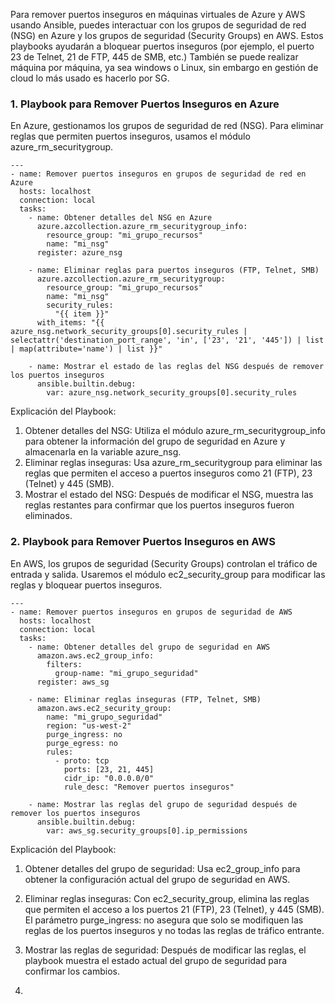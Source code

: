 Para remover puertos inseguros en máquinas virtuales de Azure y AWS usando Ansible, puedes interactuar con los grupos de seguridad de red (NSG) en Azure y los grupos de seguridad (Security Groups) en AWS. Estos playbooks ayudarán a bloquear puertos inseguros (por ejemplo, el puerto 23 de Telnet, 21 de FTP, 445 de SMB, etc.)
También se puede realizar máquina por máquina, ya sea windows o Linux, sin embargo en gestión de cloud lo más usado es hacerlo por SG.
### 1. Playbook para Remover Puertos Inseguros en Azure

En Azure, gestionamos los grupos de seguridad de red (NSG). Para eliminar reglas que permiten puertos inseguros, usamos el módulo azure_rm_securitygroup.
```
---
- name: Remover puertos inseguros en grupos de seguridad de red en Azure
  hosts: localhost
  connection: local
  tasks:
    - name: Obtener detalles del NSG en Azure
      azure.azcollection.azure_rm_securitygroup_info:
        resource_group: "mi_grupo_recursos"
        name: "mi_nsg"
      register: azure_nsg

    - name: Eliminar reglas para puertos inseguros (FTP, Telnet, SMB)
      azure.azcollection.azure_rm_securitygroup:
        resource_group: "mi_grupo_recursos"
        name: "mi_nsg"
        security_rules:
          "{{ item }}"
      with_items: "{{ azure_nsg.network_security_groups[0].security_rules | selectattr('destination_port_range', 'in', ['23', '21', '445']) | list | map(attribute='name') | list }}"

    - name: Mostrar el estado de las reglas del NSG después de remover los puertos inseguros
      ansible.builtin.debug:
        var: azure_nsg.network_security_groups[0].security_rules

```

Explicación del Playbook:

1. Obtener detalles del NSG: Utiliza el módulo azure_rm_securitygroup_info para obtener la información del grupo de seguridad en Azure y almacenarla en la variable azure_nsg.
2. Eliminar reglas inseguras: Usa azure_rm_securitygroup para eliminar las reglas que permiten el acceso a puertos inseguros como 21 (FTP), 23 (Telnet) y 445 (SMB).
3. Mostrar el estado del NSG: Después de modificar el NSG, muestra las reglas restantes para confirmar que los puertos inseguros fueron eliminados.

### 2. Playbook para Remover Puertos Inseguros en AWS
En AWS, los grupos de seguridad (Security Groups) controlan el tráfico de entrada y salida. Usaremos el módulo ec2_security_group para modificar las reglas y bloquear puertos inseguros.
```
---
- name: Remover puertos inseguros en grupos de seguridad de AWS
  hosts: localhost
  connection: local
  tasks:
    - name: Obtener detalles del grupo de seguridad en AWS
      amazon.aws.ec2_group_info:
        filters:
          group-name: "mi_grupo_seguridad"
      register: aws_sg

    - name: Eliminar reglas inseguras (FTP, Telnet, SMB)
      amazon.aws.ec2_security_group:
        name: "mi_grupo_seguridad"
        region: "us-west-2"
        purge_ingress: no
        purge_egress: no
        rules:
          - proto: tcp
            ports: [23, 21, 445]
            cidr_ip: "0.0.0.0/0"
            rule_desc: "Remover puertos inseguros"

    - name: Mostrar las reglas del grupo de seguridad después de remover los puertos inseguros
      ansible.builtin.debug:
        var: aws_sg.security_groups[0].ip_permissions

```
Explicación del Playbook:

1. Obtener detalles del grupo de seguridad: Usa ec2_group_info para obtener la configuración actual del grupo de seguridad en AWS.
2. Eliminar reglas inseguras: Con ec2_security_group, elimina las reglas que permiten el acceso a los puertos 21 (FTP), 23 (Telnet), y 445 (SMB). El parámetro purge_ingress: no asegura que solo se modifiquen las reglas de los puertos inseguros y no todas las reglas de tráfico entrante.
3. Mostrar las reglas de seguridad: Después de modificar las reglas, el playbook muestra el estado actual del grupo de seguridad para confirmar los cambios.



5. 
